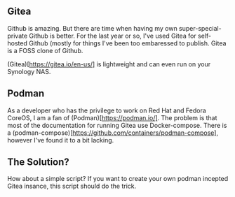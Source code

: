 ## Gitea

Github is amazing. But there are time when having my own super-special-private Github is better. For the last year or so, I've used Gitea for self-hosted Github (mostly for things I've been too embaressed to publish. Gitea is a FOSS clone of Github. 

(Gitea)[https://gitea.io/en-us/] is lightweight and can even run on your Synology NAS. 

## Podman

As a developer who has the privilege to work on Red Hat and Fedora CoreOS, I am a fan of (Podman)[https://podman.io/]. The problem is that most of the documentation for running Gitea use Docker-compose.  There is a (podman-compose)[https://github.com/containers/podman-compose], however I've found it to a bit lacking. 

## The Solution?

How about a simple script? If you want to create your own podman incepted Gitea insance, this script should do the trick. 

